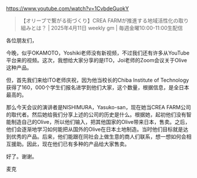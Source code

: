 https://www.youtube.com/watch?v=1CvbdeGuokY

>【オリーブで繋がる街づくり】CREA FARMが推進する地域活性化の取り組みとは？ | 2025年4月11日 weekly gm | 毎週金曜10:00-11:00生配信

各位朋友们，

今晚，似乎OKAMOTO，Yoshiki老师没有新视频，不过我们还有许多从YouTube平台来的视频。这次，我想给大家分享的是ITO，Joi老师的Zoom会议关于Olive这种产品。

但，首先我们来给ITO老师庆祝，因为他当校长的Chiba Institute of Technology获得了160，000个学生们报名进学到他们大家，这个数量，根据信息，是全日本最高的。

那么今天会议的演讲者是NISHIMURA，Yasuko-san，现在她当CREA FARM公司的取代者。然后她给我们分享上述的公司的历史是什么。根据她，起初他们没有智能制造自己的Olive，所以他们输入，把其他国家的Olive带来日本，售卖。之后，他们会逐渐地学习如何能把从国外的Olive在日本土地制造。当时他们目标就是达到优秀的产品。后来，他们能跟在同社会上做生意的商人们联系，想一想如何会相互援助。因此，现在他们已有多种的产品给大家售卖。

好了。谢谢。

麦克




